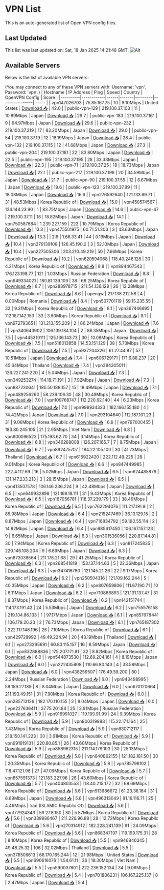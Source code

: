 # VPN List

This is an auto-generated list of Open VPN config files.

## Last Updated

This list was last updated on: Sat, 18 Jan 2025 14:21:48 GMT.
![Alt](https://repobeats.axiom.co/api/embed/186b98318ef1479477931607c1ad7d823f12451f.svg "Repobeats analytics image")

## Available Servers

Below is the list of available VPN servers:

(You may connect to any of these VPN servers with: Username: 'vpn', Password: 'vpn'.)
| Hostname | IP Address | Ping | Speed | Country | OpenVPN Config | Score |
|----------|------------|------|-------|---------|----------------| ----- |
| vpn147026703 | 75.85.167.75 | 10 | 8.10Mbps | United States | [Download 📥](./configs/server_0_US.ovpn) | 42.0 |
| public-vpn-129 | 219.100.37.103 | 11 | 10.89Mbps | Japan | [Download 📥](./configs/server_1_JP.ovpn) | 29.7 |
| public-vpn-183 | 219.100.37.161 | 9 | 64.97Mbps | Japan | [Download 📥](./configs/server_2_JP.ovpn) | 29.6 |
| public-vpn-232 | 219.100.37.219 | 17 | 83.20Mbps | Japan | [Download 📥](./configs/server_3_JP.ovpn) | 29.0 |
| public-vpn-54 | 219.100.37.19 | 12 | 18.19Mbps | Japan | [Download 📥](./configs/server_4_JP.ovpn) | 28.4 |
| public-vpn-132 | 219.100.37.115 | 12 | 41.68Mbps | Japan | [Download 📥](./configs/server_5_JP.ovpn) | 27.3 |
| public-vpn-204 | 219.100.37.181 | 22 | 83.80Mbps | Japan | [Download 📥](./configs/server_6_JP.ovpn) | 22.5 |
| public-vpn-195 | 219.100.37.195 | 28 | 33.33Mbps | Japan | [Download 📥](./configs/server_7_JP.ovpn) | 22.3 |
| public-vpn-71 | 219.100.37.25 | 18 | 18.73Mbps | Japan | [Download 📥](./configs/server_8_JP.ovpn) | 22.1 |
| public-vpn-217 | 219.100.37.199 | 20 | 34.59Mbps | Japan | [Download 📥](./configs/server_9_JP.ovpn) | 21.7 |
| public-vpn-90 | 219.100.37.55 | 12 | 6.67Mbps | Japan | [Download 📥](./configs/server_10_JP.ovpn) | 19.6 |
| public-vpn-123 | 219.100.37.89 | 11 | 18.08Mbps | Japan | [Download 📥](./configs/server_11_JP.ovpn) | 16.6 |
| vpn276592640 | 121.133.89.71 | 31 | 48.53Mbps | Korea Republic of | [Download 📥](./configs/server_12_KR.ovpn) | 15.0 |
| vpn450574567 | 124.144.23.90 | 1 | 83.75Mbps | Japan | [Download 📥](./configs/server_13_JP.ovpn) | 14.6 |
| public-vpn-47 | 219.100.37.11 | 18 | 18.82Mbps | Japan | [Download 📥](./configs/server_14_JP.ovpn) | 14.1 |
| vpn750587884 | 1.239.227.159 | 222 | 10.79Mbps | Korea Republic of | [Download 📥](./configs/server_15_KR.ovpn) | 13.3 |
| vpn475501975 | 60.71.51.203 | 3 | 43.63Mbps | Japan | [Download 📥](./configs/server_16_JP.ovpn) | 13.3 |
| 2i6 | 1.66.33.41 | 44 | 0.19Mbps | Japan | [Download 📥](./configs/server_17_JP.ovpn) | 10.4 |
| vpn379139108 | 126.45.190.2 | 3 | 52.10Mbps | Japan | [Download 📥](./configs/server_18_JP.ovpn) | 10.4 |
| vpn227505306 | 203.210.49.219 | 50 | 7.66Mbps | Korea Republic of | [Download 📥](./configs/server_19_KR.ovpn) | 10.2 |
| vpn620594068 | 118.40.246.128 | 30 | 4.21Mbps | Korea Republic of | [Download 📥](./configs/server_20_KR.ovpn) | 8.8 |
| vpn894467543 | 176.123.198.77 | 121 | 1.03Mbps | Russian Federation | [Download 📥](./configs/server_21_RU.ovpn) | 8.8 |
| vpn949334021 | 180.81.139.109 | 38 | 68.25Mbps | Korea Republic of | [Download 📥](./configs/server_22_KR.ovpn) | 8.7 |
| vpn288978715 | 211.54.136.129 | 26 | 12.28Mbps | Korea Republic of | [Download 📥](./configs/server_23_KR.ovpn) | 8.6 |
| opengw | 217.138.212.58 | 4 | 0.00Mbps | Romania | [Download 📥](./configs/server_24_RO.ovpn) | 8.4 |
| vpn507701119 | 59.15.235.55 | 32 | 9.31Mbps | Korea Republic of | [Download 📥](./configs/server_25_KR.ovpn) | 8.1 |
| vpn367446695 | 112.187.142.153 | 33 | 3.60Mbps | Korea Republic of | [Download 📥](./configs/server_26_KR.ovpn) | 8.1 |
| vpn972793651 | 131.213.155.209 | 2 | 86.24Mbps | Japan | [Download 📥](./configs/server_27_JP.ovpn) | 7.6 |
| vpn340643902 | 106.139.184.104 | 2 | 86.35Mbps | Japan | [Download 📥](./configs/server_28_JP.ovpn) | 7.5 |
| vpn445310111 | 125.136.143.73 | 30 | 10.08Mbps | Korea Republic of | [Download 📥](./configs/server_29_KR.ovpn) | 7.5 |
| vpn518013858 | 14.53.151.129 | 38 | 5.73Mbps | Korea Republic of | [Download 📥](./configs/server_30_KR.ovpn) | 7.5 |
| vpn937204326 | 61.27.44.87 | 57 | 10.51Mbps | Japan | [Download 📥](./configs/server_31_JP.ovpn) | 7.4 |
| vpn606729171 | 171.6.88.237 | 20 | 45.64Mbps | Thailand | [Download 📥](./configs/server_32_TH.ovpn) | 7.4 |
| vpn384305011 | 126.227.241.220 | 4 | 5.04Mbps | Japan | [Download 📥](./configs/server_33_JP.ovpn) | 7.3 |
| vpn349253274 | 114.18.71.191 | 3 | 7.92Mbps | Japan | [Download 📥](./configs/server_34_JP.ovpn) | 7.3 |
| vpn887230641 | 180.50.188.157 | 15 | 18.49Mbps | Japan | [Download 📥](./configs/server_35_JP.ovpn) | 7.1 |
| vpn489256260 | 58.239.106.30 | 48 | 30.49Mbps | Korea Republic of | [Download 📥](./configs/server_36_KR.ovpn) | 7.0 |
| vpn109768747 | 112.220.62.140 | 44 | 6.23Mbps | Korea Republic of | [Download 📥](./configs/server_37_KR.ovpn) | 7.0 |
| vpn999934323 | 182.166.155.180 | 4 | 74.42Mbps | Japan | [Download 📥](./configs/server_38_JP.ovpn) | 7.0 |
| vpn293104640 | 112.187.101.23 | 31 | 9.06Mbps | Korea Republic of | [Download 📥](./configs/server_39_KR.ovpn) | 6.9 |
| vpn797000455 | 183.80.245.105 | 21 | 2.95Mbps | Viet Nam | [Download 📥](./configs/server_40_VN.ovpn) | 6.8 |
| vpn900096523 | 175.193.62.70 | 34 | 3.14Mbps | Korea Republic of | [Download 📥](./configs/server_41_KR.ovpn) | 6.8 |
| vpn346288008 | 126.207.165.7 | 7 | 8.75Mbps | Japan | [Download 📥](./configs/server_42_JP.ovpn) | 6.7 |
| vpn892475707 | 184.22.105.100 | 30 | 41.73Mbps | Thailand | [Download 📥](./configs/server_43_TH.ovpn) | 6.7 |
| vpn615922420 | 222.112.49.225 | 28 | 9.01Mbps | Korea Republic of | [Download 📥](./configs/server_44_KR.ovpn) | 6.6 |
| vpn847449985 | 222.4.112.69 | 16 | 5.02Mbps | Japan | [Download 📥](./configs/server_45_JP.ovpn) | 6.5 |
| vpn624485879 | 131.147.233.213 | 3 | 28.15Mbps | Japan | [Download 📥](./configs/server_46_JP.ovpn) | 6.5 |
| vpn413507578 | 106.146.236.224 | 9 | 42.48Mbps | Japan | [Download 📥](./configs/server_47_JP.ovpn) | 6.5 |
| vpn649932898 | 121.169.18.111 | 31 | 9.43Mbps | Korea Republic of | [Download 📥](./configs/server_48_KR.ovpn) | 6.5 |
| vpn167056781 | 118.37.239.179 | 33 | 38.49Mbps | Korea Republic of | [Download 📥](./configs/server_49_KR.ovpn) | 6.5 |
| vpn762294076 | 111.217.191.8 | 2 | 85.98Mbps | Japan | [Download 📥](./configs/server_50_JP.ovpn) | 6.4 |
| vpn215247469 | 36.13.129.15 | 2 | 8.87Mbps | Japan | [Download 📥](./configs/server_51_JP.ovpn) | 6.4 |
| vpn716834792 | 59.190.55.114 | 2 | 14.82Mbps | Japan | [Download 📥](./configs/server_52_JP.ovpn) | 6.4 |
| vpn885617450 | 106.167.157.123 | 9 | 6.65Mbps | Japan | [Download 📥](./configs/server_53_JP.ovpn) | 6.3 |
| vpn301536056 | 220.87.144.81 | 30 | 7.94Mbps | Korea Republic of | [Download 📥](./configs/server_54_KR.ovpn) | 6.3 |
| vpn817245835 | 220.146.108.204 | 9 | 6.69Mbps | Japan | [Download 📥](./configs/server_55_JP.ovpn) | 6.3 |
| vpn873038564 | 211.178.21.68 | 29 | 41.25Mbps | Korea Republic of | [Download 📥](./configs/server_56_KR.ovpn) | 6.3 |
| vpn268541819 | 153.137.144.63 | 5 | 22.36Mbps | Japan | [Download 📥](./configs/server_57_JP.ovpn) | 6.3 |
| vpn347416760 | 121.145.21.26 | 22 | 9.17Mbps | Korea Republic of | [Download 📥](./configs/server_58_KR.ovpn) | 6.2 |
| vpn250504316 | 121.109.162.244 | 5 | 40.35Mbps | Japan | [Download 📥](./configs/server_59_JP.ovpn) | 6.2 |
| vpn807659806 | 111.67.190.71 | 10 | 6.11Mbps | Japan | [Download 📥](./configs/server_60_JP.ovpn) | 6.2 |
| vpn710866893 | 121.131.137.47 | 31 | 8.37Mbps | Korea Republic of | [Download 📥](./configs/server_61_KR.ovpn) | 6.2 |
| vpn142151744 | 114.173.191.42 | 24 | 5.53Mbps | Japan | [Download 📥](./configs/server_62_JP.ovpn) | 6.2 |
| vpn755576158 | 219.104.86.133 | 1 | 97.17Mbps | Japan | [Download 📥](./configs/server_63_JP.ovpn) | 6.1 |
| vpn857678441 | 106.179.20.23 | 2 | 76.73Mbps | Japan | [Download 📥](./configs/server_64_JP.ovpn) | 6.1 |
| vpn765187302 | 222.117.148.196 | 28 | 7.10Mbps | Korea Republic of | [Download 📥](./configs/server_65_KR.ovpn) | 6.1 |
| vpn429728992 | 49.49.224.94 | 20 | 43.19Mbps | Thailand | [Download 📥](./configs/server_66_TH.ovpn) | 6.1 |
| vpn273295691 | 60.83.115.157 | 16 | 8.59Mbps | Japan | [Download 📥](./configs/server_67_JP.ovpn) | 6.1 |
| vpn832888836 | 175.207.171.81 | 32 | 8.82Mbps | Korea Republic of | [Download 📥](./configs/server_68_KR.ovpn) | 6.0 |
| vpn544873530 | 112.69.204.161 | 4 | 8.19Mbps | Japan | [Download 📥](./configs/server_69_JP.ovpn) | 6.0 |
| vpn222435808 | 110.66.80.143 | 4 | 33.58Mbps | Japan | [Download 📥](./configs/server_70_JP.ovpn) | 6.0 |
| vpn438259507 | 176.49.59.200 | 80 | 2.24Mbps | Russian Federation | [Download 📥](./configs/server_71_RU.ovpn) | 6.0 |
| vpn943498995 | 58.159.27.189 | 8 | 8.04Mbps | Japan | [Download 📥](./configs/server_72_JP.ovpn) | 6.0 |
| vpn670120664 | 211.193.49.151 | 31 | 7.90Mbps | Korea Republic of | [Download 📥](./configs/server_73_KR.ovpn) | 6.0 |
| vpn285713126 | 182.170.110.155 | 3 | 8.04Mbps | Japan | [Download 📥](./configs/server_74_JP.ovpn) | 6.0 |
| vpn227636411 | 37.75.201.84 | 25 | 3.91Mbps | Russian Federation | [Download 📥](./configs/server_75_RU.ovpn) | 5.9 |
| vpn916991027 | 119.199.91.99 | 24 | 9.39Mbps | Korea Republic of | [Download 📥](./configs/server_76_KR.ovpn) | 5.9 |
| vpn800319883 | 115.22.171.164 | 25 | 7.43Mbps | Korea Republic of | [Download 📥](./configs/server_77_KR.ovpn) | 5.9 |
| vpn830712117 | 218.150.141.223 | 30 | 3.61Mbps | Korea Republic of | [Download 📥](./configs/server_78_KR.ovpn) | 5.9 |
| vpn991919131 | 220.80.85.1 | 26 | 43.60Mbps | Korea Republic of | [Download 📥](./configs/server_79_KR.ovpn) | 5.9 |
| vpn858962315 | 211.114.179.103 | 30 | 25.13Mbps | Korea Republic of | [Download 📥](./configs/server_80_KR.ovpn) | 5.8 |
| vpn640862155 | 121.182.181.50 | 30 | 20.35Mbps | Korea Republic of | [Download 📥](./configs/server_81_KR.ovpn) | 5.8 |
| vpn785798102 | 118.47.121.98 | 27 | 47.09Mbps | Korea Republic of | [Download 📥](./configs/server_82_KR.ovpn) | 5.7 |
| vpn857591373 | 121.183.227.96 | 26 | 43.60Mbps | Korea Republic of | [Download 📥](./configs/server_83_KR.ovpn) | 5.7 |
| vpn404803553 | 118.40.215.172 | 32 | 68.69Mbps | Korea Republic of | [Download 📥](./configs/server_84_KR.ovpn) | 5.6 |
| vpn513686672 | 61.23.36.164 | 31 | 8.69Mbps | Japan | [Download 📥](./configs/server_85_JP.ovpn) | 5.6 |
| vpn496313049 | 81.16.116.71 | 25 | 4.49Mbps | Iran (ISLAMIC Republic Of) | [Download 📥](./configs/server_86_IR.ovpn) | 5.6 |
| vpn177924343 | 59.27.8.150 | 30 | 5.57Mbps | Korea Republic of | [Download 📥](./configs/server_87_KR.ovpn) | 5.6 |
| vpn339986467 | 211.226.96.88 | 28 | 12.72Mbps | Korea Republic of | [Download 📥](./configs/server_88_KR.ovpn) | 5.6 |
| vpn270314912 | 182.228.241.139 | 61 | 24.09Mbps | Korea Republic of | [Download 📥](./configs/server_89_KR.ovpn) | 5.6 |
| vpn868347197 | 119.199.175.31 | 28 | 8.10Mbps | Korea Republic of | [Download 📥](./configs/server_90_KR.ovpn) | 5.5 |
| vpn946840345 | 49.48.25.32 | 106 | 32.02Mbps | Thailand | [Download 📥](./configs/server_91_TH.ovpn) | 5.5 |
| vpn378506613 | 68.170.165.244 | 12 | 21.98Mbps | United States | [Download 📥](./configs/server_92_US.ovpn) | 5.5 |
| vpn690616076 | 1.54.61.11 | 36 | 19.30Mbps | Viet Nam | [Download 📥](./configs/server_93_VN.ovpn) | 5.5 |
| vpn590037801 | 222.236.152.134 | 34 | 9.09Mbps | Korea Republic of | [Download 📥](./configs/server_94_KR.ovpn) | 5.4 |
| vpn701806231 | 106.167.225.137 | 8 | 2.47Mbps | Japan | [Download 📥](./configs/server_95_JP.ovpn) | 5.4 |
